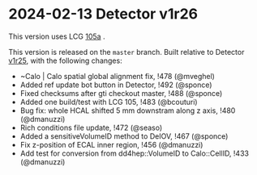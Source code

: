 2024-02-13 Detector v1r26
===

This version uses LCG [105a](http://lcginfo.cern.ch/release/105a/) .

This version is released on the `master` branch.
Built relative to Detector [v1r25](/../../tags/v1r25), with the following changes:

- ~Calo | Calo spatial global alignment fix, !478 (@mveghel)
- Added ref update bot button in Detector, !492 (@sponce)
- Fixed checksums after gti checkout master, !488 (@sponce)
- Added one build/test with LCG 105, !483 (@bcouturi)
- Bug fix: whole HCAL shifted 5 mm downstram along z axis, !480 (@dmanuzzi)
- Rich conditions file update, !472 (@seaso)
- Added a sensitiveVolumeID method to DeIOV, !467 (@sponce)
- Fix z-position of ECAL inner region, !456 (@dmanuzzi)
- Add test for conversion from dd4hep::VolumeID to Calo::CellID, !433 (@dmanuzzi)
